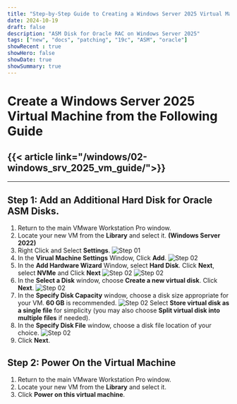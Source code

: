 ```yaml
---
title: "Step-by-Step Guide to Creating a Windows Server 2025 Virtual Machine"
date: 2024-10-19
draft: false
description: "ASM Disk for Oracle RAC on Windows Server 2025"
tags: ["new", "docs", "patching", "19c", "ASM", "oracle"]
showRecent : true
showHero: false
showDate: true
showSummary: true
---
```


# Create a Windows Server 2025 Virtual Machine from the Following Guide

{{< article link="/windows/02-windows_srv_2025_vm_guide/">}}
---

---

## Step 1: Add an Additional Hard Disk for Oracle ASM Disks.
1. Return to the main VMware Workstation Pro window.
2. Locate your new VM from the **Library** and select it. **(Windows Server 2022)**
3. Right Click and Select **Settings**.
![Step 01](/windows/02-windows_srv_2025_vm_guide/screenshots/99-Add_extra_drive.png)
4. In the **Virual Machine Settings** Window, Click **Add**.
![Step 02](/windows/02-windows_srv_2025_vm_guide/screenshots/16_Create_a_VM.png)
5. In the **Add Hardware Wizard** Window, select **Hard Disk**. Click **Next**, select **NVMe** and Click **Next**
![Step 02](/windows/02-windows_srv_2025_vm_guide/screenshots/17_Create_a_VM.png)
![Step 02](/windows/02-windows_srv_2025_vm_guide/screenshots/18_Create_a_VM.png)
6. In the **Select a Disk** window, choose **Create a new virtual disk**. Click **Next**.
![Step 02](/windows/02-windows_srv_2025_vm_guide/screenshots/19_Create_a_VM.png)
7. In the **Specify Disk Capacity** window, choose a disk size appropriate for your VM. **60 GB** is recommended.
![Step 02](/windows/02-windows_srv_2025_vm_guide/screenshots/20_Create_a_VM.png)
Select **Store virtual disk as a single file** for simplicity (you may also choose **Split virtual disk into multiple files** if needed).
8. In the **Specify Disk File** window, choose a disk file location of your choice.
![Step 02](/windows/02-windows_srv_2025_vm_guide/screenshots/21_Create_a_VM.png)
9. Click **Next**.


## Step 2: Power On the Virtual Machine

1. Return to the main VMware Workstation Pro window.
2. Locate your new VM from the **Library** and select it.
3. Click **Power on this virtual machine**.


